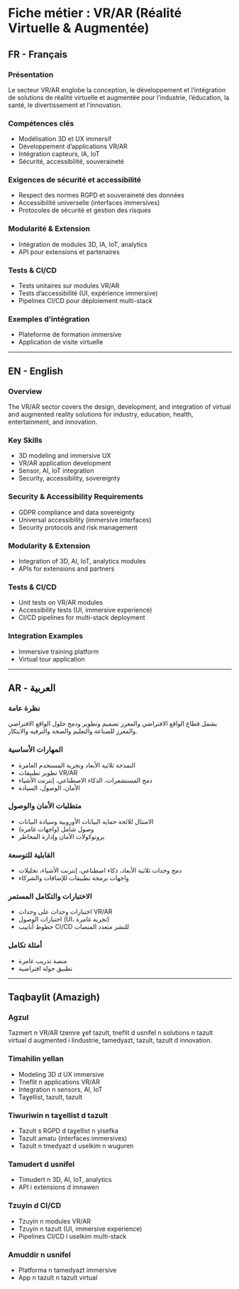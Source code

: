 # Fiche métier : VR/AR (Réalité Virtuelle & Augmentée)

## FR - Français
### Présentation
Le secteur VR/AR englobe la conception, le développement et l’intégration de solutions de réalité virtuelle et augmentée pour l’industrie, l’éducation, la santé, le divertissement et l’innovation.

### Compétences clés
- Modélisation 3D et UX immersif
- Développement d’applications VR/AR
- Intégration capteurs, IA, IoT
- Sécurité, accessibilité, souveraineté

### Exigences de sécurité et accessibilité
- Respect des normes RGPD et souveraineté des données
- Accessibilité universelle (interfaces immersives)
- Protocoles de sécurité et gestion des risques

### Modularité & Extension
- Intégration de modules 3D, IA, IoT, analytics
- API pour extensions et partenaires

### Tests & CI/CD
- Tests unitaires sur modules VR/AR
- Tests d’accessibilité (UI, expérience immersive)
- Pipelines CI/CD pour déploiement multi-stack

### Exemples d’intégration
- Plateforme de formation immersive
- Application de visite virtuelle

---

## EN - English
### Overview
The VR/AR sector covers the design, development, and integration of virtual and augmented reality solutions for industry, education, health, entertainment, and innovation.

### Key Skills
- 3D modeling and immersive UX
- VR/AR application development
- Sensor, AI, IoT integration
- Security, accessibility, sovereignty

### Security & Accessibility Requirements
- GDPR compliance and data sovereignty
- Universal accessibility (immersive interfaces)
- Security protocols and risk management

### Modularity & Extension
- Integration of 3D, AI, IoT, analytics modules
- APIs for extensions and partners

### Tests & CI/CD
- Unit tests on VR/AR modules
- Accessibility tests (UI, immersive experience)
- CI/CD pipelines for multi-stack deployment

### Integration Examples
- Immersive training platform
- Virtual tour application

---

## AR - العربية
### نظرة عامة
يشمل قطاع الواقع الافتراضي والمعزز تصميم وتطوير ودمج حلول الواقع الافتراضي والمعزز للصناعة والتعليم والصحة والترفيه والابتكار.

### المهارات الأساسية
- النمذجة ثلاثية الأبعاد وتجربة المستخدم الغامرة
- تطوير تطبيقات VR/AR
- دمج المستشعرات، الذكاء الاصطناعي، إنترنت الأشياء
- الأمان، الوصول، السيادة

### متطلبات الأمان والوصول
- الامتثال للائحة حماية البيانات الأوروبية وسيادة البيانات
- وصول شامل (واجهات غامرة)
- بروتوكولات الأمان وإدارة المخاطر

### القابلية للتوسعة
- دمج وحدات ثلاثية الأبعاد، ذكاء اصطناعي، إنترنت الأشياء، تحليلات
- واجهات برمجة تطبيقات للإضافات والشركاء

### الاختبارات والتكامل المستمر
- اختبارات وحدات على وحدات VR/AR
- اختبارات الوصول (UI، تجربة غامرة)
- خطوط أنابيب CI/CD للنشر متعدد المنصات

### أمثلة تكامل
- منصة تدريب غامرة
- تطبيق جولة افتراضية

---

## Taqbaylit (Amazigh)
### Agzul
Tazmert n VR/AR tzemre ɣef tazult, tneflit d usnifel n solutions n tazult virtual d augmented i lindustrie, tamedyazt, tazult, tazult d innovation.

### Timahilin yellan
- Modeling 3D d UX immersive
- Tneflit n applications VR/AR
- Integration n sensors, AI, IoT
- Taɣellist, tazult, tazult

### Tiwuriwin n taɣellist d tazult
- Tazult s RGPD d taɣellist n yisefka
- Tazult amatu (interfaces immersives)
- Tazult n tmedyazt d uselkim n wuguren

### Tamudert d usnifel
- Timudert n 3D, AI, IoT, analytics
- API i extensions d imnawen

### Tzuyin d CI/CD
- Tzuyin n modules VR/AR
- Tzuyin n tazult (UI, immersive experience)
- Pipelines CI/CD i uselkim multi-stack

### Amuddir n usnifel
- Platforma n tamedyazt immersive
- App n tazult n tazult virtual
